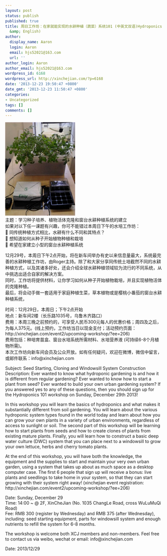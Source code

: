 ```yaml
---
layout: post
status: publish
published: true
title: 周日工作坊：在家就能实现的水耕种植（蔬菜）系统101 (中英文双语)Hydroponics 101 Weekend Workshop (Chinese
  &amp; English)
author:
  display_name: Aaron
  login: Aaron
  email: hjs52021@163.com
  url: ''
author_login: Aaron
author_email: hjs52021@163.com
wordpress_id: 6168
wordpress_url: http://xinchejian.com/?p=6168
date: '2013-12-23 19:50:47 +0800'
date_gmt: '2013-12-23 11:50:47 +0800'
categories:
- Uncategorized
tags: []
comments: []
---
```

<p><a href="/uploads/2013/12/IMG_20131222_160910.jpg"><img class="alignnone size-medium wp-image-6167" alt="IMG_20131222_160910" src="/uploads/2013/12/IMG_20131222_160910-225x300.jpg" width="225" height="300" /></a><br />
主题：学习种子培养、植物活体克隆和窗台水耕种植系统的建立<br />
如果对以下任一课题有兴趣，你可不能错过本周日下午的水培工作坊：<br />
 同传统种植方式相比，水耕有什么不同和其特点？<br />
 想知道如何从种子开始植物种植和栽培<br />
 希望在家建立小型的窗台水耕种植系统</p>
<p>12月29号，本周日下午2点开始，将在新车间举办有史以来信息量最大，系统最完善的水耕种植工作坊，由Roger主持。除了和大家分享同传统土培截然不同的水耕种植方式，以及其诸多好处，还会介绍全球水耕种植领域较为流行的不同系统，从中挑选出适合自家的解决方案。<br />
同时，工作坊将提供材料，让你学习如何从种子开始植物栽培，并且实现植物活体的克隆种植。<br />
最后，将会动手做一套适用于家庭种植生菜，草本植物或是樱桃小番茄的窗台水耕种植系统，</p>
<p>时间：12月29日，本周日；下午2点开始<br />
地点：新车间2楼（长乐路1035号，乌鲁木齐路口）<br />
费用：本周三晚之前预约的，可享受人民币300元每人的优惠价格；周四及之后，为每人375元。(线上预约，工作坊当日以现金支付；活动预约页面：http://xinchejian.com/event2/upcoming-workshop/?ee=206)<br />
费用包括：种培育苗盒、窗台水培系统所需材料、水培营养液 (可持续6-8个月植物所需)。<br />
本次工作坊向新车间会员及公众开放。如有任何疑问，欢迎在微博，微信中留言，或邮件联系：info@xinchejian.com</p>
<p>Subject: Seed Starting, Cloning and Windowsill System Construction<br />
Description: Ever wanted to know what hydroponic gardening is and how it is different from regular gardening? Ever wanted to know how to start a plant from seed? Ever wanted to build your own urban gardening system? If you answered yes to any of these questions, then you should sign up for the Hydroponics 101 workshop on Sunday, December 29th 2013!</p>
<p>In this workshop you will learn the basics of hydroponics and what makes it substantially different from soil gardening. You will learn about the various hydroponic system types found in the world today and learn about how you can grow your own plants in a variety of urban environments, regardless of access to sunlight or soil. The second part of this workshop will be learning how to start plants from seeds and how to create clones of plants from existing mature plants. Finally, you will learn how to construct a basic deep water culture (DWC) system that you can place next to a windowsill to grow your own lettuce, herbs and cherry tomato plants.</p>
<p>At the end of this workshop, you will have both the knowledge, the equipment and the supplies to start and maintain your very own urban garden, using a system that takes up about as much space as a desktop computer case. The first 6 people that sign up will receive a bonus: live plants and seedlings to take home in your system, so that they can start growing with their system right away! (xinchejian event registration: http://xinchejian.com/event2/upcoming-workshop/?ee=206)</p>
<p>Date: Sunday, December 29<br />
Time: 14:00 ~ @ 2F, XinCheJian (No. 1035 ChangLe Road, cross WuLuMuQi Road)<br />
Fee: RMB 300 (register by Wednesday) and RMB 375 (after Wednesday), including: seed starting equipment, parts for windowsill system and enough nutrients to refill the system for 6-8 months.</p>
<p>The workshop is welcome both XCJ members and non-members. Feel free to contact us via weibo, wechat or email: info@xinchejian.com</p>
<p>Date: 2013/12/29</p>
